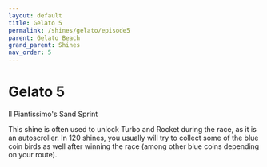 ```yaml
---
layout: default
title: Gelato 5
permalink: /shines/gelato/episode5
parent: Gelato Beach
grand_parent: Shines
nav_order: 5
---
```

# Gelato 5

Il Piantissimo's Sand Sprint

This shine is often used to unlock Turbo and Rocket during the race, as it is an autoscroller. In 120 shines, you usually will try to collect some of the blue coin birds as well after winning the race (among other blue coins depending on your route).  

